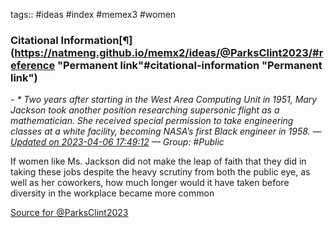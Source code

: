 tags:: #ideas #index #memex3 #women
### Citational Information[¶](https://natmeng.github.io/memx2/ideas/@ParksClint2023/#reference "Permanent link"#citational-information "Permanent link")

*- * Two years after starting in the West Area Computing Unit in 1951, Mary Jackson took another position researching supersonic flight as a mathematician. She received special permission to take engineering classes at a white facility, becoming NASA’s first Black engineer in 1958. — [Updated on 2023-04-06 17:49:12](https://hyp.is/3mTyyNTEEe29fLtrbQQ2SQ/education.nationalgeographic.org/resource/nasas-west-area-computers/) — Group:  #Public*

If women like Ms. Jackson did not make the leap of faith that they did in taking these jobs despite the heavy scrutiny from both the public eye, as well as her coworkers, how much longer would it have taken before diversity in the workplace became more common

[Source for @ParksClint2023](https://natmeng.github.io/memx2/sources/@ParksClint2023/)